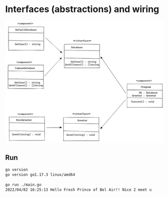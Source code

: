 # Interfaces (abstractions) and wiring

![class_diagram](assets/class_diagram.PNG)

## Run

```shell
go version
go version go1.17.3 linux/amd64

go run ./main.go
2022/04/02 16:25:13 Hello Fresh Prince of Bel Air!! Nice 2 meet u
```